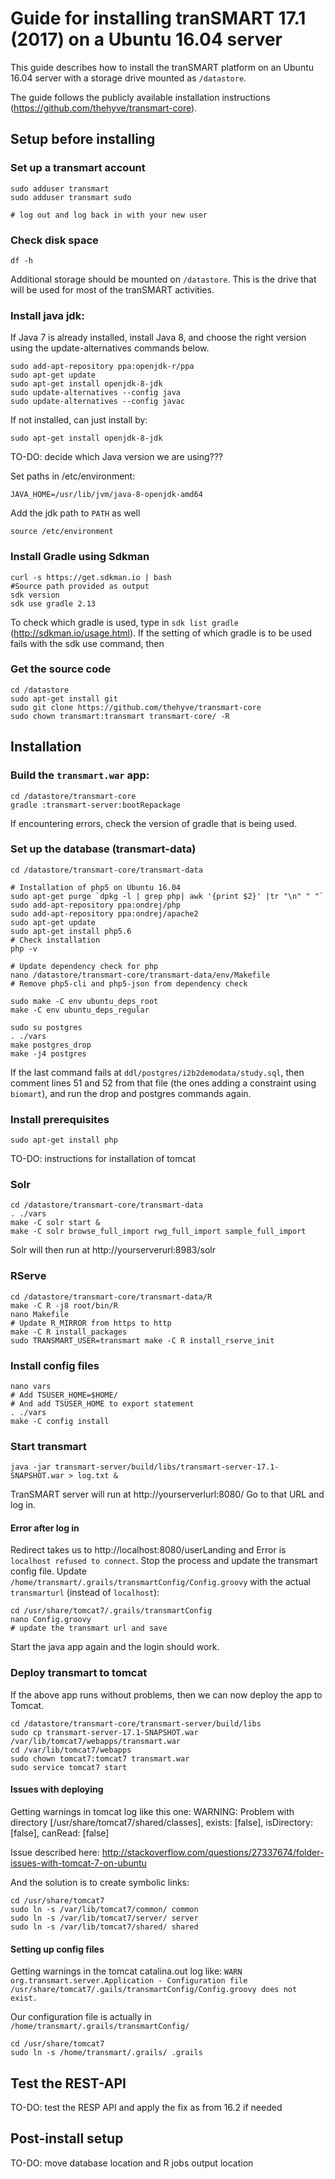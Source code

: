 # Guide for installing tranSMART 17.1 (2017) on a Ubuntu 16.04 server

This guide describes how to install the tranSMART platform on an Ubuntu 16.04 server with a storage drive mounted as `/datastore`.  

The guide follows the publicly available installation instructions (https://github.com/thehyve/transmart-core).

## Setup before installing

### Set up a transmart account

```
sudo adduser transmart
sudo adduser transmart sudo
  
# log out and log back in with your new user
```

### Check disk space

`df -h`

Additional storage should be mounted on `/datastore`. This is the drive that will be used for most of the tranSMART activities.

### Install java jdk: 

If Java 7 is already installed, install Java 8, and choose the right version using the update-alternatives commands below.

```
sudo add-apt-repository ppa:openjdk-r/ppa
sudo apt-get update
sudo apt-get install openjdk-8-jdk
sudo update-alternatives --config java
sudo update-alternatives --config javac
```

If not installed, can just install by:

```
sudo apt-get install openjdk-8-jdk
```

TO-DO: decide which Java version we are using???

Set paths in /etc/environment: 

`JAVA_HOME=/usr/lib/jvm/java-8-openjdk-amd64`

Add the jdk path to `PATH` as well 

`source /etc/environment`

### Install Gradle using Sdkman

```
curl -s https://get.sdkman.io | bash
#Source path provided as output
sdk version
sdk use gradle 2.13
```

To check which gradle is used, type in `sdk list gradle` (http://sdkman.io/usage.html).
If the setting of which gradle is to be used fails with the sdk use command, then 

### Get the source code

```
cd /datastore
sudo apt-get install git
sudo git clone https://github.com/thehyve/transmart-core
sudo chown transmart:transmart transmart-core/ -R
```

## Installation

### Build the `transmart.war` app:

```
cd /datastore/transmart-core
gradle :transmart-server:bootRepackage
```

If encountering errors, check the version of gradle that is being used.

### Set up the database (transmart-data)

```
cd /datastore/transmart-core/transmart-data

# Installation of php5 on Ubuntu 16.04
sudo apt-get purge `dpkg -l | grep php| awk '{print $2}' |tr "\n" " "`
sudo add-apt-repository ppa:ondrej/php
sudo add-apt-repository ppa:ondrej/apache2
sudo apt-get update
sudo apt-get install php5.6
# Check installation
php -v

# Update dependency check for php
nano /datastore/transmart-core/transmart-data/env/Makefile
# Remove php5-cli and php5-json from dependency check

sudo make -C env ubuntu_deps_root
make -C env ubuntu_deps_regular

sudo su postgres
. ./vars
make postgres_drop
make -j4 postgres
```

If the last command fails at `ddl/postgres/i2b2demodata/study.sql`, then comment lines 51 and 52 from that file (the ones adding a constraint using `biomart`), and run the drop and postgres commands again.

### Install prerequisites

```
sudo apt-get install php
```

TO-DO: instructions for installation of tomcat

### Solr

```
cd /datastore/transmart-core/transmart-data
. ./vars
make -C solr start &
make -C solr browse_full_import rwg_full_import sample_full_import
```

Solr will then run at http://yourserverurl:8983/solr

### RServe

```
cd /datastore/transmart-core/transmart-data/R
make -C R -j8 root/bin/R
nano Makefile
# Update R_MIRROR from https to http
make -C R install_packages
sudo TRANSMART_USER=transmart make -C R install_rserve_init
```

### Install config files

```
nano vars
# Add TSUSER_HOME=$HOME/
# And add TSUSER_HOME to export statement
. ./vars
make -C config install
```

### Start transmart

```
java -jar transmart-server/build/libs/transmart-server-17.1-SNAPSHOT.war > log.txt &
```

TranSMART server will run at http://yourserverlurl:8080/
Go to that URL and log in.

#### Error after log in
Redirect takes us to http://localhost:8080/userLanding and Error is `localhost refused to connect`. Stop the process and update the transmart config file. Update `/home/transmart/.grails/transmartConfig/Config.groovy` with the actual `transmarturl` (instead of `localhost`):
```
cd /usr/share/tomcat7/.grails/transmartConfig
nano Config.groovy
# update the transmart url and save
```
Start the java app again and the login should work.

### Deploy transmart to tomcat

If the above app runs without problems, then we can now deploy the app to Tomcat.

```
cd /datastore/transmart-core/transmart-server/build/libs
sudo cp transmart-server-17.1-SNAPSHOT.war /var/lib/tomcat7/webapps/transmart.war
cd /var/lib/tomcat7/webapps
sudo chown tomcat7:tomcat7 transmart.war
sudo service tomcat7 start
```

#### Issues with deploying

Getting warnings in tomcat log like this one: WARNING: Problem with directory [/usr/share/tomcat7/shared/classes], exists: [false], isDirectory: [false], canRead: [false]

Issue described here: http://stackoverflow.com/questions/27337674/folder-issues-with-tomcat-7-on-ubuntu

And the solution is to create symbolic links:

```
cd /usr/share/tomcat7
sudo ln -s /var/lib/tomcat7/common/ common
sudo ln -s /var/lib/tomcat7/server/ server
sudo ln -s /var/lib/tomcat7/shared/ shared
```

#### Setting up config files

Getting warnings in the tomcat catalina.out log like: `WARN org.transmart.server.Application - Configuration file /usr/share/tomcat7/.gails/transmartConfig/Config.groovy does not exist.`

Our configuration file is actually in `/home/transmart/.grails/transmartConfig/`

```
cd /usr/share/tomcat7
sudo ln -s /home/transmart/.grails/ .grails
```

## Test the REST-API

TO-DO: test the RESP API and apply the fix as from 16.2 if needed


## Post-install setup

TO-DO: move database location and R jobs output location
